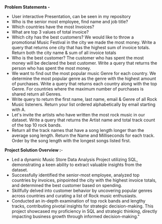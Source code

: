  **Problem Statements -**
* User interactive Presentation, can be seen in my repository
* Who is the senior most employee, find name and job title?
* Which countries have the most Invoices?
* What are top 3 values of total invoice?
* Which city has the best customers? We would like to throw a promotional Music Festival in the city we made the most money. Write a query that returns one city that has the highest sum of invoice totals. Return 
  both the city name & sum of all invoice totals
* Who is the best customer? The customer who has spent the most money will be declared the best customer. Write a query that returns the person who has spent the most money.
* We want to find out the most popular music Genre for each country. We determine the most popular genre as the genre with the highest amount of purchases. Write a query that returns each country along with the top 
  Genre. For countries where the maximum number of purchases is shared return all Genres.
* Write query to return the first name, last name, email & Genre of all Rock Music listeners. Return your list ordered alphabetically by email starting with A.
* Let's invite the artists who have written the most rock music in our dataset. Write a query that returns the Artist name and total track count of the top 10 rock bands.
* Return all the track names that have a song length longer than the average song length. Return the Name and Milliseconds for each track. Order by the song length with the longest songs listed first.
   
**Project Solution Overview :**-
* Led a dynamic Music Store Data Analysis Project utilizing SQL, demonstrating a keen ability to extract valuable insights from the dataset.
* Successfully identified the senior-most employee, analyzed top countries by invoices, pinpointed the city with the highest invoice totals, and determined the best customer based on spending.
* Skillfully delved into customer behavior by uncovering popular genres across countries and curating a list of Rock music enthusiasts.
* Conducted an in-depth examination of top rock bands and lengthy tracks, contributing pivotal insights for strategic decision-making. This project showcased my proficiency in SQL and strategic thinking, directly impacting business growth through informed decision-making."
